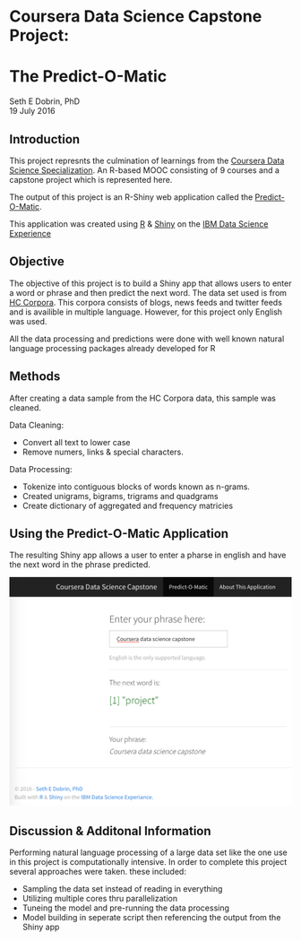 # Coursera Data Science Capstone Project:     
# The Predict-O-Matic    

Seth E Dobrin, PhD    
19 July 2016    

## Introduction

This project represnts the culmination of learnings from the [Coursera Data Science Specialization](https://www.coursera.org/specializations/jhu-data-science). An R-based MOOC consisting of 9 courses and a capstone project which is represented here.   

The output of this project is an R-Shiny web application called the [Predict-O-Matic](https://dr-seth.shinyapps.io/shinyApp/).    

This application was created using [R](http://www.r-project.org/) & [Shiny](http://shiny.rstudio.com) on the [IBM Data Science Experience](http://datascience.ibm.com)   

## Objective

The objective of this project is to build a Shiny app that allows users to enter a word or phrase and then predict the next word. The data set used is from [HC Corpora](http://www.corpora.heliohost.org/). This corpora consists of blogs, news feeds and twitter feeds and is availible in multiple language. However, for this project only English was used.   

All the data processing and predictions were done with well known natural language processing packages already developed for R

## Methods

After creating a data sample from the HC Corpora data, this sample was cleaned.   

Data Cleaning:    
- Convert all text to lower case     
- Remove numers, links & special characters.     

Data Processing:    
- Tokenize into contiguous blocks of words known as n-grams.     
- Created unigrams, bigrams, trigrams and quadgrams      
- Create dictionary of aggregated and frequency matricies    

## Using the Predict-O-Matic Application

The resulting Shiny app allows a user to enter a pharse in english and have the next word in the phrase predicted. 

![Application Screenshot](app_img.png)


## Discussion & Additonal Information 

Performing natural language processing of a large data set like the one use in this project is computationally  intensive. In order to complete this project several approaches were taken. these included:     

- Sampling the data set instead of reading in everything    
- Utilizing multiple cores thru parallelization    
- Tuneing the model and pre-running the data processing    
- Model building in seperate script then referencing the output from the Shiny app    

